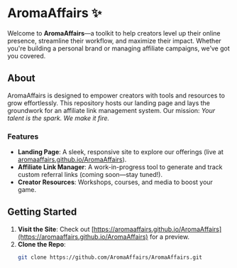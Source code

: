 # AromaAffairs ✨

Welcome to **AromaAffairs**—a toolkit to help creators level up their online presence, streamline their workflow, and maximize their impact. Whether you're building a personal brand or managing affiliate campaigns, we’ve got you covered.

## About
AromaAffairs is designed to empower creators with tools and resources to grow effortlessly. This repository hosts our landing page and lays the groundwork for an affiliate link management system. Our mission: *Your talent is the spark. We make it fire.*

### Features
- **Landing Page**: A sleek, responsive site to explore our offerings (live at [aromaaffairs.github.io/AromaAffairs](https://aromaaffairs.github.io/AromaAffairs)).
- **Affiliate Link Manager**: A work-in-progress tool to generate and track custom referral links (coming soon—stay tuned!).
- **Creator Resources**: Workshops, courses, and media to boost your game.

## Getting Started
1. **Visit the Site**: Check out [https://aromaaffairs.github.io/AromaAffairs](https://aromaaffairs.github.io/AromaAffairs) for a preview.
2. **Clone the Repo**:
   ```bash
   git clone https://github.com/AromaAffairs/AromaAffairs.git
